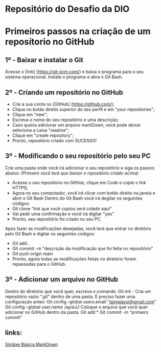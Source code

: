 # Repositório do Desafio da DIO
# Primeiros passos na criação de um reposítorio no GitHub


## 1º - Baixar e instalar o Git
Acesse o [link] (https://git-scm.com/) e baixa o programa para o seu sistema operacional.
Instale o programa e abra o Git Bash.

## 2º - Criando um repositório no GitHub
- Crie a sua conta no [GitHub] (https://github.com/);
- Clique no botão direito superior do seu perfil e em "your repositories";
- Clique em "new";
- Escreva o nome do seu repositório e uma descrição;
- Caso queira adicionar um arquivo markDown, você pode deixar seleciona a caixa "readme";
- Clique em "create repository";
- Pronto, repositório criado com SUCESSO!

## 3º - Modificando o seu repositório pelo seu PC
Crie uma pasta onde você irá adicionar o seu repositório e siga os passos abaixo:
*(Primeiro você terá que baixar o repositório criado acima)*
- Acesse o seu repositório no GitHub, clique em Code e copie o link HTTPS;                   
- Agora no seu computador, você irá clicar com botão direito na janela e abrir o Git Bash
Dentro do Git Bash você irá degitar os seguintes códigos:
- Git clone “link que você copiou será colado aqui” 
- Vai pedir uma confirmação e você irá digitar "yes"
- Pronto, seu repositório foi criado no seu PC.

Após fazer as modificações desejadas, você terá que entrar no diretório pelo Git Bash e digitar os seguintes códigos:
- Git add .                    
- Git commit -m "descrição da modificação que foi feita no repositório"
- Git push origin main
- Pronto, agora todas as modificações feitas no diretório foram repassadas para o GitHub.


## 3º -  Adicionar um arquivo no GitHub
Dentro do diretório que você quer, escreva o comando:
Git init    - Cria um repositório vazio “.git” dentro de uma pasta.
É preciso fazer uma configuração antes:
Git config –global users.email “jaimejaysi@gmail.com”
Git config –global user.name JaysiJJ
Coloque o arquivo que você quer adicionar no GitHub dentro da pasta.
Git add *
Git commit -m “primeiro commit”



## links:
[Sintáxe Básica MarkDown](https://markdownguide.org/basic-syntax)
